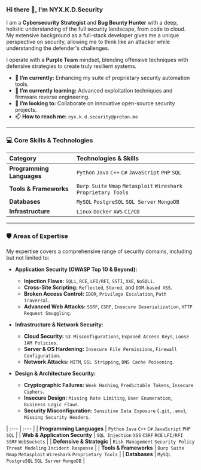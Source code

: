 ### Hi there 👋, I'm NYX.K.D.Security

I am a **Cybersecurity Strategist** and **Bug Bounty Hunter** with a deep, holistic understanding of the full security landscape, from code to cloud. My extensive background as a full-stack developer gives me a unique perspective on security, allowing me to think like an attacker while understanding the defender's challenges.

I operate with a **Purple Team** mindset, blending offensive techniques with defensive strategies to create truly resilient systems.

- 🔭 **I’m currently:** Enhancing my suite of proprietary security automation tools.
- 🌱 **I’m currently learning:** Advanced exploitation techniques and firmware reverse engineering.
- 👯 **I’m looking to:** Collaborate on innovative open-source security projects.
- 📫 **How to reach me:** `nyx.k.d.security@proton.me`

---

### 💻 Core Skills & Technologies

| Category | Technologies & Skills |
| :--- | :--- |
| **Programming Languages** | `Python` `Java` `C++` `C#` `JavaScript` `PHP` `SQL` |
| **Tools & Frameworks** | `Burp Suite` `Nmap` `Metasploit` `Wireshark` `Proprietary Tools` |
| **Databases** | `MySQL` `PostgreSQL` `SQL Server` `MongoDB` |
| **Infrastructure** | `Linux` `Docker` `AWS` `CI/CD` |

---

### 🛡️ Areas of Expertise

My expertise covers a comprehensive range of security domains, including but not limited to:

*   **Application Security (OWASP Top 10 & Beyond):**
    *   **Injection Flaws:** `SQLi`, `RCE`, `LFI/RFI`, `SSTI`, `XXE`, `NoSQLi`.
    *   **Cross-Site Scripting:** `Reflected`, `Stored`, and `DOM-based XSS`.
    *   **Broken Access Control:** `IDOR`, `Privilege Escalation`, `Path Traversal`.
    *   **Advanced Web Attacks:** `SSRF`, `CSRF`, `Insecure Deserialization`, `HTTP Request Smuggling`.

*   **Infrastructure & Network Security:**
    *   **Cloud Security:** `S3 Misconfigurations`, `Exposed Access Keys`, `Loose IAM Policies`.
    *   **Server & OS Hardening:** `Insecure File Permissions`, `Firewall Configuration`.
    *   **Network Attacks:** `MITM`, `SSL Stripping`, `DNS Cache Poisoning`.

*   **Design & Architecture Security:**
    *   **Cryptographic Failures:** `Weak Hashing`, `Predictable Tokens`, `Insecure Ciphers`.
    *   **Insecure Design:** `Missing Rate Limiting`, `User Enumeration`, `Business Logic Flaws`.
    *   **Security Misconfiguration:** `Sensitive Data Exposure` (`.git`, `.env`), `Missing Security Headers`.

| :--- | :--- |
| **Programming Languages** | `Python` `Java` `C++` `C#` `JavaScript` `PHP` `SQL` |
| **Web & Application Security** | `SQL Injection` `XSS` `CSRF` `RCE` `LFI/RFI` `SSRF` `WebSockets` |
| **Defensive & Strategic** | `Risk Management` `Security Policy` `Threat Modeling` `Incident Response` |
| **Tools & Frameworks** | `Burp Suite` `Nmap` `Metasploit` `Wireshark` `Proprietary Tools` |
| **Databases** | `MySQL` `PostgreSQL` `SQL Server` `MongoDB` |
